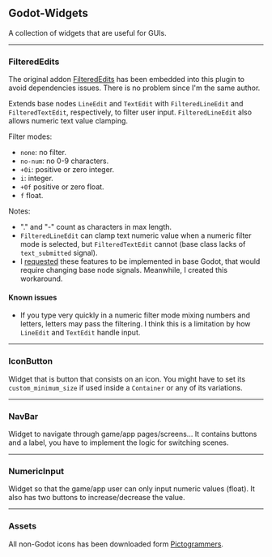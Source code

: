 ## Godot-Widgets

A collection of widgets that are useful for GUIs.

---

### FilteredEdits

The original addon [FilteredEdits](https://godotengine.org/asset-library/asset/1992) has been embedded into this plugin to avoid dependencies issues. There is no problem since I'm the same author.

Extends base nodes `LineEdit` and `TextEdit` with `FilteredLineEdit` and `FilteredTextEdit`, respectively, to filter user input. `FilteredLineEdit` also allows numeric text value clamping.

Filter modes:
- `none`: no filter.
- `no-num`: no 0-9 characters.
- `+0i`: positive or zero integer.
- `i`: integer.
- `+0f` positive or zero float.
- `f` float.

Notes:
- "." and "-" count as characters in max length.
- `FilteredLineEdit` can clamp text numeric value when a numeric filter mode is selected, but `FilteredTextEdit` cannot (base class lacks of `text_submitted` signal).
- I [requested](https://github.com/godotengine/godot-proposals/issues/7193) these features to be implemented in base Godot, that would require changing base node signals. Meanwhile, I created this workaround.

#### Known issues

- If you type very quickly in a numeric filter mode mixing numbers and letters, letters may pass the filtering. I think this is a limitation by how `LineEdit` and `TextEdit` handle input.

---

### IconButton

Widget that is button that consists on an icon. You might have to set its `custom_minimum_size` if used inside a `Container` or any of its variations.

---

### NavBar

Widget to navigate through game/app pages/screens... It contains buttons and a label, you have to implement the logic for switching scenes.

---

### NumericInput

Widget so that the game/app user can only input numeric values (float). It also has two buttons to increase/decrease the value.

---

### Assets

All non-Godot icons has been downloaded form [Pictogrammers](https://pictogrammers.com/docs/general/license/).
